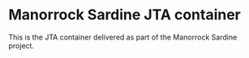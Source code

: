 
# Manorrock Sardine JTA container

This is the JTA container delivered as part of the  Manorrock Sardine project.
